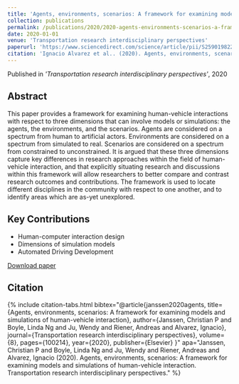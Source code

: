 ```yaml
---
title: 'Agents, environments, scenarios: A framework for examining models and simulations of human-vehicle interaction'
collection: publications
permalink: /publications/2020/2020-agents-environments-scenarios-a-framework-for-exam
date: 2020-01-01
venue: 'Transportation research interdisciplinary perspectives'
paperurl: 'https://www.sciencedirect.com/science/article/pii/S2590198220301251'
citation: 'Ignacio Alvarez et al.. (2020). Agents, environments, scenarios: A framework for examining models and simulations of human-vehicle interaction. Transportation research interdisciplinary perspectives.'
---
```


Published in *'Transportation research interdisciplinary perspectives'*, 2020

## Abstract

This paper provides a framework for examining human-vehicle interactions with respect to three dimensions that can involve models or simulations: the agents, the environments, and the scenarios. Agents are considered on a spectrum from human to artificial actors. Environments are considered on a spectrum from simulated to real. Scenarios are considered on a spectrum from constrained to unconstrained. It is argued that these three dimensions capture key differences in research approaches within the field of human-vehicle interaction, and that explicitly situating research and discussions within this framework will allow researchers to better compare and contrast research outcomes and contributions. The framework is used to locate different disciplines in the community with respect to one another, and to identify areas which are as-yet unexplored.

## Key Contributions

* Human-computer interaction design
* Dimensions of simulation models
* Automated Driving Development

[Download paper]('https://www.sciencedirect.com/science/article/pii/S2590198220301251')

## Citation

{% include citation-tabs.html 
  bibtex="@article{janssen2020agents,
  title={Agents, environments, scenarios: A framework for examining models and simulations of human-vehicle interaction},
  author={Janssen, Christian P and Boyle, Linda Ng and Ju, Wendy and Riener, Andreas and Alvarez, Ignacio},
  journal={Transportation research interdisciplinary perspectives},
  volume={8},
  pages={100214},
  year={2020},
  publisher={Elsevier}
}" 
  apa="Janssen, Christian P and Boyle, Linda Ng and Ju, Wendy and Riener, Andreas and Alvarez, Ignacio (2020). Agents, environments, scenarios: A framework for examining models and simulations of human-vehicle interaction. Transportation research interdisciplinary perspectives." %}